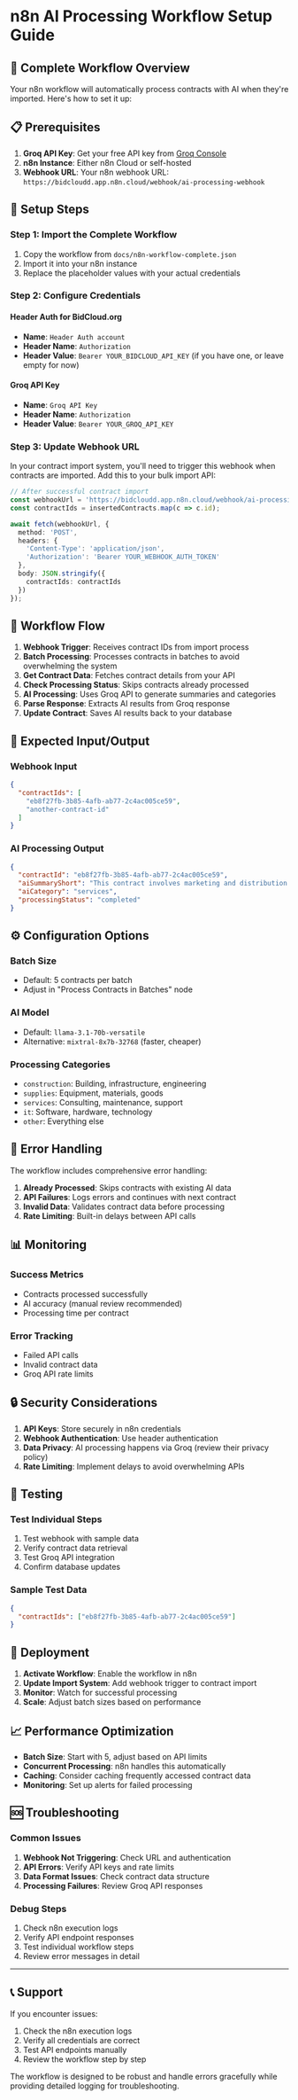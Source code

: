 # n8n AI Processing Workflow Setup Guide

## 🚀 **Complete Workflow Overview**

Your n8n workflow will automatically process contracts with AI when they're imported. Here's how to set it up:

## 📋 **Prerequisites**

1. **Groq API Key**: Get your free API key from [Groq Console](https://console.groq.com/)
2. **n8n Instance**: Either n8n Cloud or self-hosted
3. **Webhook URL**: Your n8n webhook URL: `https://bidcloudd.app.n8n.cloud/webhook/ai-processing-webhook`

## 🔧 **Setup Steps**

### **Step 1: Import the Complete Workflow**

1. Copy the workflow from `docs/n8n-workflow-complete.json`
2. Import it into your n8n instance
3. Replace the placeholder values with your actual credentials

### **Step 2: Configure Credentials**

#### **Header Auth for BidCloud.org**
- **Name**: `Header Auth account`
- **Header Name**: `Authorization`
- **Header Value**: `Bearer YOUR_BIDCLOUD_API_KEY` (if you have one, or leave empty for now)

#### **Groq API Key**
- **Name**: `Groq API Key`
- **Header Name**: `Authorization`
- **Header Value**: `Bearer YOUR_GROQ_API_KEY`

### **Step 3: Update Webhook URL**

In your contract import system, you'll need to trigger this webhook when contracts are imported. Add this to your bulk import API:

```typescript
// After successful contract import
const webhookUrl = 'https://bidcloudd.app.n8n.cloud/webhook/ai-processing-webhook';
const contractIds = insertedContracts.map(c => c.id);

await fetch(webhookUrl, {
  method: 'POST',
  headers: {
    'Content-Type': 'application/json',
    'Authorization': 'Bearer YOUR_WEBHOOK_AUTH_TOKEN'
  },
  body: JSON.stringify({
    contractIds: contractIds
  })
});
```

## 🔄 **Workflow Flow**

1. **Webhook Trigger**: Receives contract IDs from import process
2. **Batch Processing**: Processes contracts in batches to avoid overwhelming the system
3. **Get Contract Data**: Fetches contract details from your API
4. **Check Processing Status**: Skips contracts already processed
5. **AI Processing**: Uses Groq API to generate summaries and categories
6. **Parse Response**: Extracts AI results from Groq response
7. **Update Contract**: Saves AI results back to your database

## 🎯 **Expected Input/Output**

### **Webhook Input**
```json
{
  "contractIds": [
    "eb8f27fb-3b85-4afb-ab77-2c4ac005ce59",
    "another-contract-id"
  ]
}
```

### **AI Processing Output**
```json
{
  "contractId": "eb8f27fb-3b85-4afb-ab77-2c4ac005ce59",
  "aiSummaryShort": "This contract involves marketing and distribution services for offloading fees in Mpigi district...",
  "aiCategory": "services",
  "processingStatus": "completed"
}
```

## ⚙️ **Configuration Options**

### **Batch Size**
- Default: 5 contracts per batch
- Adjust in "Process Contracts in Batches" node

### **AI Model**
- Default: `llama-3.1-70b-versatile`
- Alternative: `mixtral-8x7b-32768` (faster, cheaper)

### **Processing Categories**
- `construction`: Building, infrastructure, engineering
- `supplies`: Equipment, materials, goods
- `services`: Consulting, maintenance, support
- `it`: Software, hardware, technology
- `other`: Everything else

## 🚨 **Error Handling**

The workflow includes comprehensive error handling:

1. **Already Processed**: Skips contracts with existing AI data
2. **API Failures**: Logs errors and continues with next contract
3. **Invalid Data**: Validates contract data before processing
4. **Rate Limiting**: Built-in delays between API calls

## 📊 **Monitoring**

### **Success Metrics**
- Contracts processed successfully
- AI accuracy (manual review recommended)
- Processing time per contract

### **Error Tracking**
- Failed API calls
- Invalid contract data
- Groq API rate limits

## 🔒 **Security Considerations**

1. **API Keys**: Store securely in n8n credentials
2. **Webhook Authentication**: Use header authentication
3. **Data Privacy**: AI processing happens via Groq (review their privacy policy)
4. **Rate Limiting**: Implement delays to avoid overwhelming APIs

## 🧪 **Testing**

### **Test Individual Steps**
1. Test webhook with sample data
2. Verify contract data retrieval
3. Test Groq API integration
4. Confirm database updates

### **Sample Test Data**
```json
{
  "contractIds": ["eb8f27fb-3b85-4afb-ab77-2c4ac005ce59"]
}
```

## 🚀 **Deployment**

1. **Activate Workflow**: Enable the workflow in n8n
2. **Update Import System**: Add webhook trigger to contract import
3. **Monitor**: Watch for successful processing
4. **Scale**: Adjust batch sizes based on performance

## 📈 **Performance Optimization**

- **Batch Size**: Start with 5, adjust based on API limits
- **Concurrent Processing**: n8n handles this automatically
- **Caching**: Consider caching frequently accessed contract data
- **Monitoring**: Set up alerts for failed processing

## 🆘 **Troubleshooting**

### **Common Issues**
1. **Webhook Not Triggering**: Check URL and authentication
2. **API Errors**: Verify API keys and rate limits
3. **Data Format Issues**: Check contract data structure
4. **Processing Failures**: Review Groq API responses

### **Debug Steps**
1. Check n8n execution logs
2. Verify API endpoint responses
3. Test individual workflow steps
4. Review error messages in detail

---

## 📞 **Support**

If you encounter issues:
1. Check the n8n execution logs
2. Verify all credentials are correct
3. Test API endpoints manually
4. Review the workflow step by step

The workflow is designed to be robust and handle errors gracefully while providing detailed logging for troubleshooting.
